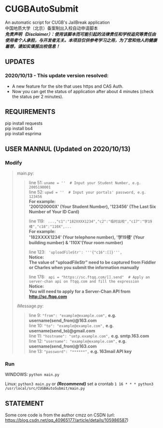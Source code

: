# CUGBAutoSubmit
An automatic script for CUGB's JailBreak application  
中国地质大学（北京）备案制出入校自动申请脚本  
***免责声明（Disclaimer）：使用该脚本而可能引起的法律责任和学校追究等责任由使用者个人承担，与开发者无关。本项目仅供参考学习之用，为了您和他人的健康着想，请如实填报出校信息！***
## UPDATES
### **2020/10/13 - This update version resolved:**  
- A new feature for the site that uses https and CAS Auth.  
- Now you can get the status of application after about 4 minutes (check the status per 2 minutes).  
## REQUIREMENTS
pip install requests  
pip install bs4  
pip install esprima  
## USER MANNUL (Updated on 2020/10/13)
### Modify
>main.py:  
>>  
>>line 51:  ```uname = ''  # Input your Student Number, e.g. 2005190001```  
>>line 52:  ```upwd = ''  # Input your portals' password, e.g. 123456```  
>>**For example:  
>>'200120000X' (Your Student Number), '123456' (The Last Six Number of Your ID Card)**  
>>  
>>line 119:  ``` ...,"c1":"182XXXX1234","c2":"临时出校","c17":"学19楼","c18":"110X",...```  
>>**For example:  
>>'182XXXX1234' (Your telephone number), '学19楼' (Your building number) & '110X'(Your room number)**  
>>  
>>line 123:  ``` 'uploadFileStr': '''{"c16":[]}''',```  
>>**Notice:  
>>The value of "uploadFileStr" need to be captured from Fiddler or Charles when you submit the information manually**  
>>  
>>line 178:  ``` api = "https://sc.ftqq.com/[].send"  # Apply an server-chan api on ftqq.com and fill the expression```  
>>**Notice:  
>>You will need to apply for a Server-Chan API from http://sc.ftqq.com**  
>>  
>iMessage.py:
>>line 9:  ```"from": "example@example.com",``` **e.g. username(send_from)@163.com**  
>>line 10:  ```"to": "example@example.com",``` **e.g. username(send_to)@gmail.com**  
>>line 11:  ```"hostname": "smtp.example.com",``` **e.g. smtp.163.com**  
>>line 12:  ```"username": "example@example.com",``` **e.g. username(send_from)@163.com**  
>>line 13:  ```"password": "******",``` **e.g. 163mail API key**
>>  
### Run
WINDOWS:  ```python main.py```

Linux:  ```python3 main.py``` or ***(Recommend)*** set a crontab  ```1 16 * * * python3 /usr/local/src/CUGBAutoSubmit/main.py```
## STATEMENT
Some core code is from the author cmzz on CSDN (url: https://blog.csdn.net/qq_40965177/article/details/105986587)
